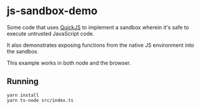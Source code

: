 # js-sandbox-demo

Some code that uses [QuickJS](https://www.npmjs.com/package/quickjs-emscripten) to implement a sandbox wherein it's safe to execute untrusted JavaScript code.

It also demonstrates exposing functions from the native JS environment into the sandbox.

This example works in both node and the browser.

## Running

```
yarn install
yarn ts-node src/index.ts
```
